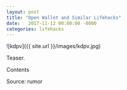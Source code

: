 ```yaml
---
layout: post
title: "Open Wallet and Similar Lifehacks"
date:   2017-11-12 00:00:00 -0000
categories: lifehacks
---
```


![kdpv]({{ site.url }}/images/kdpv.jpg)

Teaser.

<!--more-->

Contents

Source: rumor

